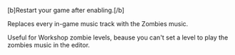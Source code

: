 [b]Restart your game after enabling.[/b]

Replaces every in-game music track with the Zombies music.

Useful for Workshop zombie levels, beause you can't set a level to play the zombies music in the editor.
